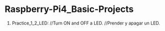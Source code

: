 # Raspberry-Pi4_Basic-Projects
1. Practice_1_2_LED: //Turn ON and OFF a LED.
                     //Prender y apagar un LED.
